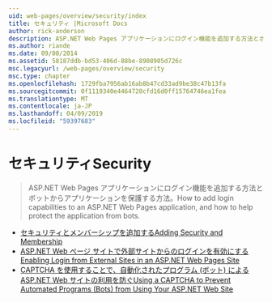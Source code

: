 ```yaml
---
uid: web-pages/overview/security/index
title: セキュリティ |Microsoft Docs
author: rick-anderson
description: ASP.NET Web Pages アプリケーションにログイン機能を追加する方法とボットからアプリケーションを保護する方法。
ms.author: riande
ms.date: 09/08/2014
ms.assetid: 58187ddb-bd53-406d-88be-8908905d726c
msc.legacyurl: /web-pages/overview/security
msc.type: chapter
ms.openlocfilehash: 1729fba7956ab16ab8b47cd33ad9be38c47b13fa
ms.sourcegitcommit: 0f1119340e4464720cfd16d0ff15764746ea1fea
ms.translationtype: MT
ms.contentlocale: ja-JP
ms.lasthandoff: 04/09/2019
ms.locfileid: "59397683"
---
```

# <a name="security"></a><span data-ttu-id="be5ba-103">セキュリティ</span><span class="sxs-lookup"><span data-stu-id="be5ba-103">Security</span></span>

> <span data-ttu-id="be5ba-104">ASP.NET Web Pages アプリケーションにログイン機能を追加する方法とボットからアプリケーションを保護する方法。</span><span class="sxs-lookup"><span data-stu-id="be5ba-104">How to add login capabilities to an ASP.NET Web Pages application, and how to help protect the application from bots.</span></span>


- [<span data-ttu-id="be5ba-105">セキュリティとメンバーシップを追加する</span><span class="sxs-lookup"><span data-stu-id="be5ba-105">Adding Security and Membership</span></span>](16-adding-security-and-membership.md)
- [<span data-ttu-id="be5ba-106">ASP.NET Web ページ サイトで外部サイトからのログインを有効にする</span><span class="sxs-lookup"><span data-stu-id="be5ba-106">Enabling Login from External Sites in an ASP.NET Web Pages Site</span></span>](enabling-login-from-external-sites-in-an-aspnet-web-pages-site.md)
- [<span data-ttu-id="be5ba-107">CAPTCHA を使用することで、自動化されたプログラム (ボット) による ASP.NET Web サイトの利用を防ぐ</span><span class="sxs-lookup"><span data-stu-id="be5ba-107">Using a CAPTCHA to Prevent Automated Programs (Bots) from Using Your ASP.NET Web Site</span></span>](using-a-catpcha-to-prevent-automated-programs-bots-from-using-your-aspnet-web-site.md)
